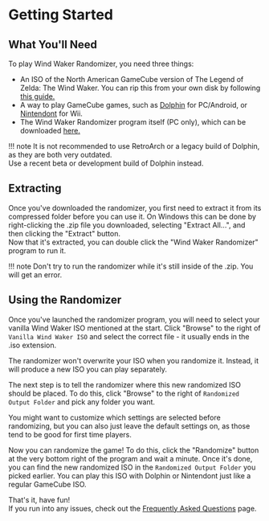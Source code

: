 
# Getting Started

## What You'll Need

To play Wind Waker Randomizer, you need three things:

- An ISO of the North American GameCube version of The Legend of Zelda: The Wind Waker. You can rip this from your own disk by following [this guide.](https://wiki.dolphin-emu.org/index.php?title=Ripping_Games)
- A way to play GameCube games, such as [Dolphin](https://en.dolphin-emu.org/download/) for PC/Android, or [Nintendont](https://github.com/FIX94/Nintendont) for Wii.
- The Wind Waker Randomizer program itself (PC only), which can be downloaded [here.](download.md)

!!! note
    It is not recommended to use RetroArch or a legacy build of Dolphin, as they are both very outdated.  
    Use a recent beta or development build of Dolphin instead.  

## Extracting

Once you've downloaded the randomizer, you first need to extract it from its compressed folder before you can use it. On Windows this can be done by right-clicking the .zip file you downloaded, selecting "Extract All...", and then clicking the "Extract" button.  
Now that it's extracted, you can double click the "Wind Waker Randomizer" program to run it.  

!!! note
    Don't try to run the randomizer while it's still inside of the .zip. You will get an error.

## Using the Randomizer

Once you've launched the randomizer program, you will need to select your vanilla Wind Waker ISO mentioned at the start. Click "Browse" to the right of `Vanilla Wind Waker ISO` and select the correct file - it usually ends in the .iso extension.

The randomizer won't overwrite your ISO when you randomize it. Instead, it will produce a new ISO you can play separately.  

The next step is to tell the randomizer where this new randomized ISO should be placed. To do this, click "Browse" to the right of `Randomized Output Folder` and pick any folder you want.  

You might want to customize which settings are selected before randomizing, but you can also just leave the default settings on, as those tend to be good for first time players.

Now you can randomize the game! To do this, click the "Randomize" button at the very bottom right of the program and wait a minute.
Once it's done, you can find the new randomized ISO in the `Randomized Output Folder` you picked earlier. You can play this ISO with Dolphin or Nintendont just like a regular GameCube ISO.

That's it, have fun!  
If you run into any issues, check out the [Frequently Asked Questions](faq.md) page.
